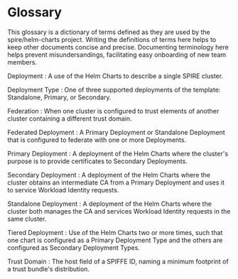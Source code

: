 <!-- vim: ft=markdown colorcolumn=72
-->
# Glossary

This glossary is a dictionary of terms defined as they are used by the
spire/helm-charts project.  Writing the definitions of terms here helps
to keep other documents concise and precise.  Documenting terminology
here helps prevent misundersandings, facilitating easy onboarding of new
team members.

Deployment
: A use of the Helm Charts to describe a single SPIRE cluster.

Deployment Type
: One of three supported deployments of the template: Standalone, 
Primary, or Secondary.

Federation
: When one cluster is configured to trust elements of another cluster
containing a different trust domain.

Federated Deployment
: A Primary Deployment or Standalone Deployment that is configured
to federate with one or more Deployments.

Primary Deployment
: A deployment of the Helm Charts where the cluster's purpose is to
provide certificates to Secondary Deployments.

Secondary Deployment
: A deployment of the Helm Charts where the cluster obtains an
intermediate CA from a Primary Deployment and uses it to service
Workload Identity requests.

Standalone Deployment
: A deployment of the Helm Charts where the cluster both manages the CA
and services Workload Identity requests in the same cluster.

Tiered Deployment
: Use of the Helm Charts two or more times, such that one chart is
configured as a Primary Deployment Type and the others are configured as
Secondary Deployment Types.

Trust Domain
: The host field of a SPIFFE ID, naming a minimum footprint of a trust
bundle's distribution.
